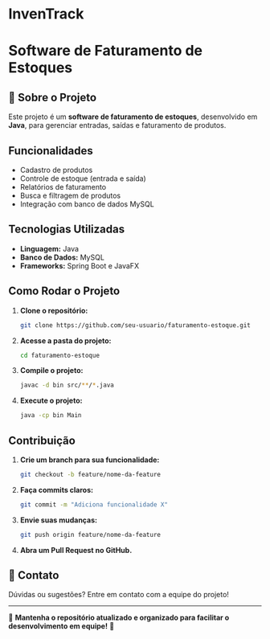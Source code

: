 # InvenTrack
# Software de Faturamento de Estoques

## 📌 Sobre o Projeto
Este projeto é um **software de faturamento de estoques**, desenvolvido em **Java**, para gerenciar entradas, saídas e faturamento de produtos.

## Funcionalidades
- Cadastro de produtos
- Controle de estoque (entrada e saída)
- Relatórios de faturamento
- Busca e filtragem de produtos
- Integração com banco de dados MySQL

## Tecnologias Utilizadas
- **Linguagem:** Java
- **Banco de Dados:**  MySQL
- **Frameworks:** Spring Boot e JavaFX

## Como Rodar o Projeto
1. **Clone o repositório:**
   ```bash
   git clone https://github.com/seu-usuario/faturamento-estoque.git
   ```
2. **Acesse a pasta do projeto:**
   ```bash
   cd faturamento-estoque
   ```
3. **Compile o projeto:**
   ```bash
   javac -d bin src/**/*.java
   ```
4. **Execute o projeto:**
   ```bash
   java -cp bin Main
   ```

## Contribuição
1. **Crie um branch para sua funcionalidade:**
   ```bash
   git checkout -b feature/nome-da-feature
   ```
2. **Faça commits claros:**
   ```bash
   git commit -m "Adiciona funcionalidade X"
   ```
3. **Envie suas mudanças:**
   ```bash
   git push origin feature/nome-da-feature
   ```
4. **Abra um Pull Request no GitHub.**

## 📌 Contato
Dúvidas ou sugestões? Entre em contato com a equipe do projeto!

---
📌 **Mantenha o repositório atualizado e organizado para facilitar o desenvolvimento em equipe!** 🚀


